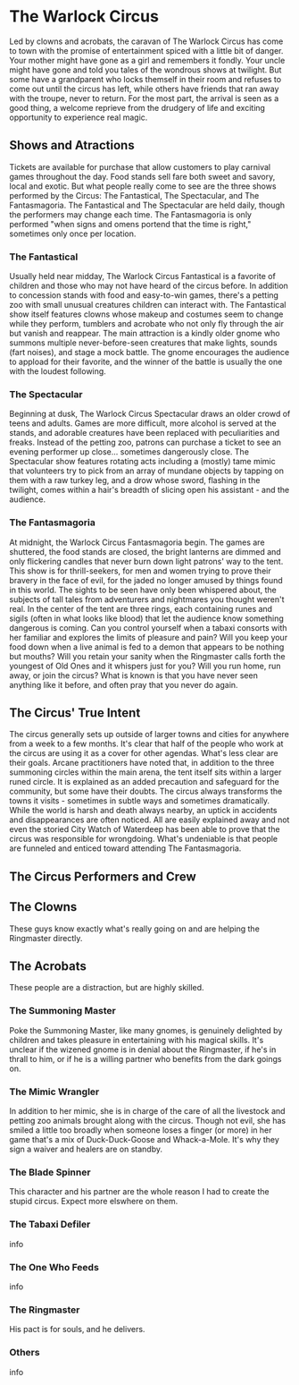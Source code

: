 # The Warlock Circus

Led by clowns and acrobats, the caravan of The Warlock Circus has come to town with the promise of entertainment spiced with a little bit of danger. Your mother might have gone as a girl and remembers it fondly. Your uncle might have gone and told you tales of the wondrous shows at twilight. But some have a grandparent who locks themself in their room and refuses to come out until the circus has left, while others have friends that ran away with the troupe, never to return. For the most part, the arrival is seen as a good thing, a welcome reprieve from the drudgery of life and exciting opportunity to experience real magic.

## Shows and Atractions

Tickets are available for purchase that allow customers to play carnival games throughout the day. Food stands sell fare both sweet and savory, local and exotic. But what people really come to see are the three shows performed by the Circus: The Fantastical, The Spectacular, and The Fantasmagoria. The Fantastical and The Spectacular are held daily, though the performers may change each time. The Fantasmagoria is only performed "when signs and omens portend that the time is right," sometimes only once per location.

### The Fantastical

Usually held near midday, The Warlock Circus Fantastical is a favorite of children and those who may not have heard of the circus before. In addition to concession stands with food and easy-to-win games, there's a petting zoo with small unusual creatures children can interact with. The Fantastical show itself features clowns whose makeup and costumes seem to change while they perform, tumblers and acrobate who not only fly through the air but vanish and reappear. The main attraction is a kindly older gnome who summons multiple never-before-seen creatures that make lights, sounds (fart noises), and stage a mock battle. The gnome encourages the audience to appload for their favorite, and the winner of the battle is usually the one with the loudest following.

### The Spectacular

Beginning at dusk, The Warlock Circus Spectacular draws an older crowd of teens and adults. Games are more difficult, more alcohol is served at the stands, and adorable creatures have been replaced with peculiarities and freaks. Instead of the petting zoo, patrons can purchase a ticket to see an evening performer up close... sometimes dangerously close. The Spectacular show features rotating acts including a (mostly) tame mimic that volunteers try to pick from an array of mundane objects by tapping on them with a raw turkey leg, and a drow whose sword, flashing in the twilight, comes within a hair's breadth of slicing open his assistant - and the audience.

### The Fantasmagoria

At midnight, the Warlock Circus Fantasmagoria begin. The games are shuttered, the food stands are closed, the bright lanterns are dimmed and only flickering candles that never burn down light patrons' way to the tent. This show is for thrill-seekers, for men and women trying to prove their bravery in the face of evil, for the jaded no longer amused by things found in this world. The sights to be seen have only been whispered about, the subjects of tall tales from adventurers and nightmares you thought weren't real. In the center of the tent are three rings, each containing runes and sigils (often in what looks like blood) that let the audience know something dangerous is coming. Can you control yourself when a tabaxi consorts with her familiar and explores the limits of pleasure and pain? Will you keep your food down when a live animal is fed to a demon that appears to be nothing but mouths? Will you retain your sanity when the Ringmaster calls forth the youngest of Old Ones and it whispers just for you? Will you run home, run away, or join the circus? What is known is that you have never seen anything like it before, and often pray that you never do again.

## The Circus' True Intent

The circus generally sets up outside of larger towns and cities for anywhere from a week to a few months. It's clear that half of the people who work at the circus are using it as a cover for other agendas. What's less clear are their goals. Arcane practitioners have noted that, in addition to the three summoning circles within the main arena, the tent itself sits within a larger runed circle. It is explained as an added precaution and safeguard for the community, but some have their doubts. The circus always transforms the towns it visits - sometimes in subtle ways and sometimes dramatically. While the world is harsh and death always nearby, an uptick in accidents and disappearances are often noticed. All are easily explained away and not even the storied City Watch of Waterdeep has been able to prove that the circus was responsible for wrongdoing. What's undeniable is that people are funneled and enticed toward attending The Fantasmagoria.

## The Circus Performers and Crew

## The Clowns

These guys know exactly what's really going on and are helping the Ringmaster directly.

## The Acrobats

These people are a distraction, but are highly skilled.

### The Summoning Master

Poke the Summoning Master, like many gnomes, is genuinely delighted by children and takes pleasure in entertaining with his magical skills. It's unclear if the wizened gnome is in denial about the Ringmaster, if he's in thrall to him, or if he is a willing partner who benefits from the dark goings on.

### The Mimic Wrangler

In addition to her mimic, she is in charge of the care of all the livestock and petting zoo animals brought along with the circus. Though not evil, she has smiled a little too broadly when someone loses a finger (or more) in her game that's a mix of Duck-Duck-Goose and Whack-a-Mole. It's why they sign a waiver and healers are on standby.

### The Blade Spinner

This character and his partner are the whole reason I had to create the stupid circus. Expect more elswhere on them.

### The Tabaxi Defiler

info

### The One Who Feeds

info

### The Ringmaster

His pact is for souls, and he delivers.

### Others

info
